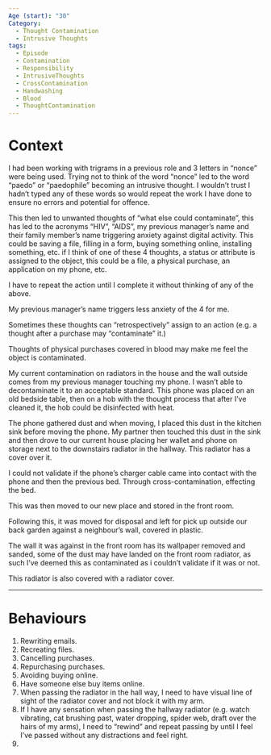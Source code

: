 ```yaml
---
Age (start): "30"
Category:
  - Thought Contamination
  - Intrusive Thoughts
tags:
  - Episode
  - Contamination
  - Responsibility
  - IntrusiveThoughts
  - CrossContamination
  - Handwashing
  - Blood
  - ThoughtContamination
---
```

# Context
I had been working with trigrams in a previous role and 3 letters in “nonce” were being used. Trying not to think of the word “nonce” led to the word “paedo” or “paedophile” becoming an intrusive thought. I wouldn’t trust I hadn’t typed any of these words so would repeat the work I have done to ensure no errors and potential for offence.

This then led to unwanted thoughts of “what else could contaminate”, this has led to the acronyms “HIV”, “AIDS”, my previous manager’s name and their family member’s name triggering anxiety against digital activity. This could be saving a file, filling in a form, buying something online, installing something, etc. if I think of one of these 4 thoughts, a status or attribute is assigned to the object, this could be a file, a physical purchase, an application on my phone, etc.

I have to repeat the action until I complete it without thinking of any of the above.

My previous manager’s name triggers less anxiety of the 4 for me.

Sometimes these thoughts can “retrospectively” assign to an action (e.g. a thought after a purchase may “contaminate” it.)

Thoughts of physical purchases covered in blood may make me feel the object is contaminated.

My current contamination on radiators in  the house and the wall outside comes from my previous manager touching my phone. I wasn’t able to decontaminate it to an acceptable standard. This phone was placed on an old bedside table, then on a hob with the thought process that after I’ve cleaned it, the hob could be disinfected with heat.

The phone gathered dust and when moving, I placed this dust in the kitchen sink before moving the phone. My partner then touched this dust in the sink and then drove to our current house placing her wallet and phone on storage next to the downstairs radiator in the hallway. This radiator has a cover over it.

I could not validate if the phone’s charger cable came into contact with the phone and then the previous bed. Through cross-contamination, effecting the bed.

This was then moved to our new place and stored in the front room.

Following this, it was moved for disposal and left for pick up outside our back garden against a neighbour’s wall, covered in plastic.

The wall it was against in the front room has its wallpaper removed and sanded, some of the dust may have landed on the front room radiator, as such I’ve deemed this as contaminated as i couldn’t validate if it was or not.

This radiator is also covered with a radiator cover.

---
# Behaviours
1. Rewriting emails.
2. Recreating files.
3. Cancelling purchases.
4. Repurchasing purchases.
5. Avoiding buying online.
6. Have someone else buy items online.
7. When passing the radiator in the hall way, I need to have visual line of sight of the radiator cover and not block it with my arm.
8. If I have any sensation when passing the hallway radiator (e.g. watch vibrating, cat brushing past, water dropping, spider web, draft over the hairs of my arms), I need to “rewind” and repeat passing by until I feel I’ve passed without any distractions and feel right.
9. 